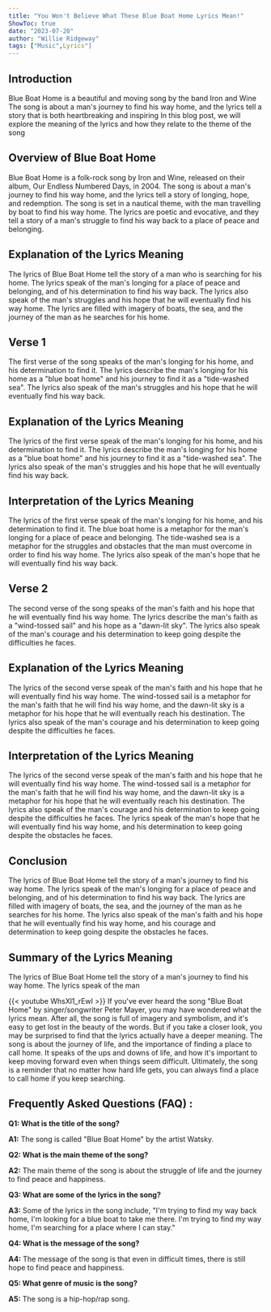 ```yaml
---
title: "You Won't Believe What These Blue Boat Home Lyrics Mean!"
ShowToc: true 
date: "2023-07-20"
author: "Willie Ridgeway" 
tags: ["Music",Lyrics"]
---
```

## Introduction

Blue Boat Home is a beautiful and moving song by the band Iron and Wine The song is about a man's journey to find his way home, and the lyrics tell a story that is both heartbreaking and inspiring In this blog post, we will explore the meaning of the lyrics and how they relate to the theme of the song

## Overview of Blue Boat Home

Blue Boat Home is a folk-rock song by Iron and Wine, released on their album, Our Endless Numbered Days, in 2004. The song is about a man's journey to find his way home, and the lyrics tell a story of longing, hope, and redemption. The song is set in a nautical theme, with the man travelling by boat to find his way home. The lyrics are poetic and evocative, and they tell a story of a man's struggle to find his way back to a place of peace and belonging.

## Explanation of the Lyrics Meaning

The lyrics of Blue Boat Home tell the story of a man who is searching for his home. The lyrics speak of the man's longing for a place of peace and belonging, and of his determination to find his way back. The lyrics also speak of the man's struggles and his hope that he will eventually find his way home. The lyrics are filled with imagery of boats, the sea, and the journey of the man as he searches for his home.

## Verse 1

The first verse of the song speaks of the man's longing for his home, and his determination to find it. The lyrics describe the man's longing for his home as a "blue boat home" and his journey to find it as a "tide-washed sea". The lyrics also speak of the man's struggles and his hope that he will eventually find his way back.

## Explanation of the Lyrics Meaning

The lyrics of the first verse speak of the man's longing for his home, and his determination to find it. The lyrics describe the man's longing for his home as a "blue boat home" and his journey to find it as a "tide-washed sea". The lyrics also speak of the man's struggles and his hope that he will eventually find his way back.

## Interpretation of the Lyrics Meaning

The lyrics of the first verse speak of the man's longing for his home, and his determination to find it. The blue boat home is a metaphor for the man's longing for a place of peace and belonging. The tide-washed sea is a metaphor for the struggles and obstacles that the man must overcome in order to find his way home. The lyrics also speak of the man's hope that he will eventually find his way back.

## Verse 2

The second verse of the song speaks of the man's faith and his hope that he will eventually find his way home. The lyrics describe the man's faith as a "wind-tossed sail" and his hope as a "dawn-lit sky". The lyrics also speak of the man's courage and his determination to keep going despite the difficulties he faces.

## Explanation of the Lyrics Meaning

The lyrics of the second verse speak of the man's faith and his hope that he will eventually find his way home. The wind-tossed sail is a metaphor for the man's faith that he will find his way home, and the dawn-lit sky is a metaphor for his hope that he will eventually reach his destination. The lyrics also speak of the man's courage and his determination to keep going despite the difficulties he faces.

## Interpretation of the Lyrics Meaning

The lyrics of the second verse speak of the man's faith and his hope that he will eventually find his way home. The wind-tossed sail is a metaphor for the man's faith that he will find his way home, and the dawn-lit sky is a metaphor for his hope that he will eventually reach his destination. The lyrics also speak of the man's courage and his determination to keep going despite the difficulties he faces. The lyrics speak of the man's hope that he will eventually find his way home, and his determination to keep going despite the obstacles he faces.

## Conclusion

The lyrics of Blue Boat Home tell the story of a man's journey to find his way home. The lyrics speak of the man's longing for a place of peace and belonging, and of his determination to find his way back. The lyrics are filled with imagery of boats, the sea, and the journey of the man as he searches for his home. The lyrics also speak of the man's faith and his hope that he will eventually find his way home, and his courage and determination to keep going despite the obstacles he faces.

## Summary of the Lyrics Meaning

The lyrics of Blue Boat Home tell the story of a man's journey to find his way home. The lyrics speak of the man

{{< youtube WhsXl1_rEwI >}} 
If you've ever heard the song "Blue Boat Home" by singer/songwriter Peter Mayer, you may have wondered what the lyrics mean. After all, the song is full of imagery and symbolism, and it's easy to get lost in the beauty of the words. But if you take a closer look, you may be surprised to find that the lyrics actually have a deeper meaning. The song is about the journey of life, and the importance of finding a place to call home. It speaks of the ups and downs of life, and how it's important to keep moving forward even when things seem difficult. Ultimately, the song is a reminder that no matter how hard life gets, you can always find a place to call home if you keep searching.

## Frequently Asked Questions (FAQ) :
**Q1: What is the title of the song?**

**A1:** The song is called "Blue Boat Home" by the artist Watsky.

**Q2: What is the main theme of the song?**

**A2:** The main theme of the song is about the struggle of life and the journey to find peace and happiness.

**Q3: What are some of the lyrics in the song?**

**A3:** Some of the lyrics in the song include, "I'm trying to find my way back home, I'm looking for a blue boat to take me there. I'm trying to find my way home, I'm searching for a place where I can stay."

**Q4: What is the message of the song?**

**A4:** The message of the song is that even in difficult times, there is still hope to find peace and happiness.

**Q5: What genre of music is the song?**

**A5:** The song is a hip-hop/rap song.




